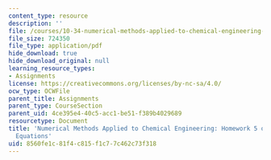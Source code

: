 ```yaml
---
content_type: resource
description: ''
file: /courses/10-34-numerical-methods-applied-to-chemical-engineering-fall-2015/8560fe1c81f4c815f1c77c462c73f318_MIT10_34F15_Homework5_v1.pdf
file_size: 724350
file_type: application/pdf
hide_download: true
hide_download_original: null
learning_resource_types:
- Assignments
license: https://creativecommons.org/licenses/by-nc-sa/4.0/
ocw_type: OCWFile
parent_title: Assignments
parent_type: CourseSection
parent_uid: 4ce395e4-40c5-acc1-be51-f389b4029689
resourcetype: Document
title: 'Numerical Methods Applied to Chemical Engineering: Homework 5 on Differential-Algebraic
  Equations'
uid: 8560fe1c-81f4-c815-f1c7-7c462c73f318
---
```

